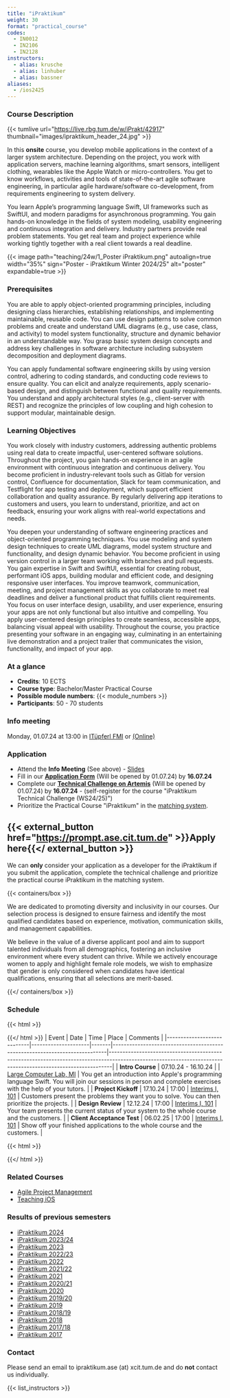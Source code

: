 ```yaml
---
title: "iPraktikum"
weight: 30
format: "practical_course"
codes:
  - IN0012
  - IN2106
  - IN2128
instructors:
  - alias: krusche
  - alias: linhuber
  - alias: bassner
aliases:
  - /ios2425
---
```



### Course Description

{{< tumlive url="https://live.rbg.tum.de/w/iPrakt/42917" thumbnail="images/ipraktikum_header_24.jpg" >}}

In this **onsite** course, you develop mobile applications in the context of a larger system architecture. Depending on the project, you work with application servers, machine learning algorithms, smart sensors, intelligent clothing, wearables like the Apple Watch or micro-controllers.
You get to know workflows, activities and tools of state-of-the-art agile software engineering, in particular agile hardware/software co-development, from requirements engineering to system delivery. 

You learn Apple’s programming language Swift, UI frameworks such as SwiftUI, and modern paradigms for asynchronous programming. You gain hands-on knowledge in the fields of system modeling, usability engineering and continuous integration and delivery.
Industry partners provide real problem statements. You get real team and project experience while working tightly together with a real client towards a real deadline.

{{< image path="teaching/24w/1_Poster iPraktikum.png" autoalign=true width="35%" sign="Poster - iPraktikum Winter 2024/25" alt="poster" expandable=true >}}

### Prerequisites

You are able to apply object-oriented programming principles, including designing class hierarchies, establishing relationships, and implementing maintainable, reusable code. 
You can use design patterns to solve common problems and create and understand UML diagrams (e.g., use case, class, and activity) to model system functionality, structure and dynamic behavior in an understandable way.
You grasp basic system design concepts and address key challenges in software architecture including subsystem decomposition and deployment diagrams.

You can apply fundamental software engineering skills by using version control, adhering to coding standards, and conducting code reviews to ensure quality.
You can elicit and analyze requirements, apply scenario-based design, and distinguish between functional and quality requirements.
You understand and apply architectural styles (e.g., client-server with REST) and recognize the principles of low coupling and high cohesion to support modular, maintainable design.

### Learning Objectives

You work closely with industry customers, addressing authentic problems using real data to create impactful, user-centered software solutions.
Throughout the project, you gain hands-on experience in an agile environment with continuous integration and continuous delivery.
You become proficient in industry-relevant tools such as Gitlab for version control, Confluence for documentation, Slack for team communication, and Testflight for app testing and deployment, which support efficient collaboration and quality assurance.
By regularly delivering app iterations to customers and users, you learn to understand, prioritize, and act on feedback, ensuring your work aligns with real-world expectations and needs.

You deepen your understanding of software engineering practices and object-oriented programming techniques.
You use modeling and system design techniques to create UML diagrams, model system structure and functionality, and design dynamic behavior.
You become proficient in using version control in a larger team working with branches and pull requests.
You gain expertise in Swift and SwiftUI, essential for creating robust, performant iOS apps, building modular and efficient code, and designing responsive user interfaces.
You improve teamwork, communication, meeting, and project management skills as you collaborate to meet real deadlines and deliver a functional product that fulfills client requirements.
You focus on user interface design, usability, and user experience, ensuring your apps are not only functional but also intuitive and compelling.
You apply user-centered design principles to create seamless, accessible apps, balancing visual appeal with usability.
Throughout the course, you practice presenting your software in an engaging way, culminating in an entertaining live demonstration and a project trailer that communicates the vision, functionality, and impact of your app.

### At a glance

- **Credits**: 10 ECTS
- **Course type**: Bachelor/Master Practical Course
- **Possible module numbers**: {{< module_numbers >}}
- **Participants**: 50 - 70 students



### Info meeting

Monday, 01.07.24 at 13:00 in [ITüpferl FMI](https://nav.tum.de/room/5607.EG.023) or [(Online)](https://tum-conf.zoom-x.de/j/64595060076?pwd=BHYDxlB9Iy7WpLeSARszk2mDuvwtwQ.1)

### Application

- Attend the **Info Meeting** (See above) - [Slides](teaching/24w/0_Info_iPraktikum2425.pdf)
- Fill in our **[Application Form](https://prompt.ase.cit.tum.de)** (Will be opened by 01.07.24) by **16.07.24**
- Complete our **[Technical Challenge on Artemis](https://artemis.tum.de/courses)** (Will be opened by 01.07.24) by **16.07.24** - (self-register for the course "iPraktikum Technical Challenge (WS24/25)")
- Prioritize the Practical Course "iPraktikum" in the [matching system](https://matching.in.tum.de/).

## {{< external_button href="https://prompt.ase.cit.tum.de" >}}Apply here{{</ external_button >}}

We can **only** consider your application as a developer for the iPraktikum if you submit the application, complete the technical challenge and prioritize the practical course iPraktikum in the matching system.

{{< containers/box >}}

We are dedicated to promoting diversity and inclusivity in our courses. Our selection process is designed to ensure fairness and identify the most qualified candidates based on experience, motivation, communication skills, and management capabilities.

We believe in the value of a diverse applicant pool and aim to support talented individuals from all demographics, fostering an inclusive environment where every student can thrive. While we actively encourage women to apply and highlight female role models, we wish to emphasize that gender is only considered when candidates have identical qualifications, ensuring that all selections are merit-based. 

{{</ containers/box >}}

### Schedule

{{< html >}}<div style="overflow: scroll">{{</ html >}}
| Event | Date | Time | Place | Comments |
|----------------------------|---------------------|-------|----------------------------------------------------------------------------|-------------------------------------------------------------------------------------------------------------------------------------------------------------|
| **Intro Course** | 07.10.24 - 16.10.24 | | [Large Computer Lab, MI](https://nav.tum.de/room/5605.EG.011) | You get an introduction into Apple's programming language Swift. You will join our sessions in person and complete exercises with the help of your tutors. |
| **Project Kickoff** | 17.10.24 | 17:00 | [Interims I, 101](https://nav.tum.de/room/5620.01.101) | Customers present the problems they want you to solve. You can then prioritize the projects. |
| **Design Review** | 12.12.24 | 17:00 | [Interims I, 101](https://nav.tum.de/room/5620.01.101) | Your team presents the current status of your system to the whole course and the customers. |
| **Client Acceptance Test** | 06.02.25 | 17:00 | [Interims I, 101](https://nav.tum.de/room/5620.01.101) | Show off your finished applications to the whole course and the customers. |

{{< html >}} </div>{{</ html >}}

### Related Courses

- [Agile Project Management](/apm)
- [Teaching iOS](/teachingios)

### Results of previous semesters


- [iPraktikum 2024](/projects/ipraktikum/24s/)
- [iPraktikum 2023/24](/projects/ipraktikum/23w/)
- [iPraktikum 2023](/projects/ipraktikum/23s/)
- [iPraktikum 2022/23](/projects/ipraktikum/22w/)
- [iPraktikum 2022](/projects/ipraktikum/22s/)
- [iPraktikum 2021/22](https://ase.in.tum.de/ios2122)
- [iPraktikum 2021](https://ase.in.tum.de/ios21)
- [iPraktikum 2020/21](https://ase.in.tum.de/ios2021)
- [iPraktikum 2020](https://ase.in.tum.de/ios20)
- [iPraktikum 2019/20](https://ase.in.tum.de/ios1920)
- [iPraktikum 2019](https://ase.in.tum.de/ios19)
- [iPraktikum 2018/19](https://ase.in.tum.de/ios1819)
- [iPraktikum 2018](https://ase.in.tum.de/ios18)
- [iPraktikum 2017/18](https://ase.in.tum.de/ios1718)
- [iPraktikum 2017](https://ase.in.tum.de/ios17)

### Contact

Please send an email to ipraktikum.ase (at) xcit.tum.de and do **not** contact us individually.

{{< list_instructors >}}
